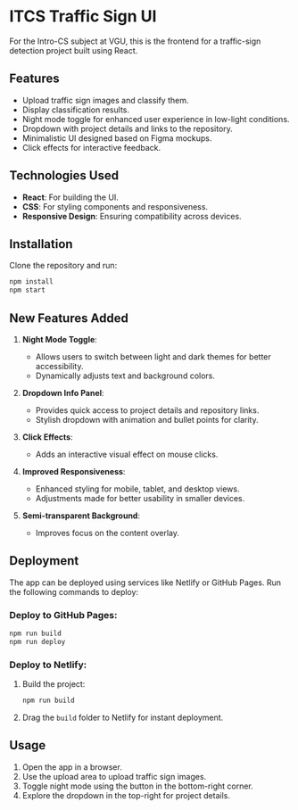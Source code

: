 # ITCS Traffic Sign UI

For the Intro-CS subject at VGU, this is the frontend for a traffic-sign detection project built using React.

## Features
- Upload traffic sign images and classify them.
- Display classification results.
- Night mode toggle for enhanced user experience in low-light conditions.
- Dropdown with project details and links to the repository.
- Minimalistic UI designed based on Figma mockups.
- Click effects for interactive feedback.

## Technologies Used
- **React**: For building the UI.
- **CSS**: For styling components and responsiveness.
- **Responsive Design**: Ensuring compatibility across devices.

## Installation
Clone the repository and run:

```bash
npm install
npm start
```

## New Features Added
1. **Night Mode Toggle**:
   - Allows users to switch between light and dark themes for better accessibility.
   - Dynamically adjusts text and background colors.

2. **Dropdown Info Panel**:
   - Provides quick access to project details and repository links.
   - Stylish dropdown with animation and bullet points for clarity.

3. **Click Effects**:
   - Adds an interactive visual effect on mouse clicks.

4. **Improved Responsiveness**:
   - Enhanced styling for mobile, tablet, and desktop views.
   - Adjustments made for better usability in smaller devices.

5. **Semi-transparent Background**:
   - Improves focus on the content overlay.

## Deployment
The app can be deployed using services like Netlify or GitHub Pages. Run the following commands to deploy:

### Deploy to GitHub Pages:
```bash
npm run build
npm run deploy
```

### Deploy to Netlify:
1. Build the project:
   ```bash
   npm run build
   ```
2. Drag the `build` folder to Netlify for instant deployment.

## Usage
1. Open the app in a browser.
2. Use the upload area to upload traffic sign images.
3. Toggle night mode using the button in the bottom-right corner.
4. Explore the dropdown in the top-right for project details.
